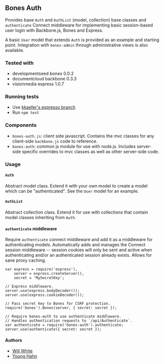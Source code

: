 Bones Auth
----------
Provides base `Auth` and `AuthList` (model, collection) base
classes and `authenticate` Connect middleware for implementing basic
session-based user login with Backbone.js, Bones and Express.

A basic `User` model that extends `Auth` is provided as an example and
starting point. Integration with `bones-admin` through administrative views
is also available.

### Tested with

- developmentseed bones 0.0.2
- documentcloud backbone 0.3.3
- visionmedia express 1.0.7

### Running tests

- Use [kkaefer's expresso branch](https://github.com/kkaefer/expresso/tree/stop_listening_servers)
- Run `npm test`

### Components

- `bones-auth.js`: client side javascript. Contains the mvc classes for any
  client-side `backbone.js` code to reference.
- `bones-auth`: common js module for use with node.js. Includes server-side
  specific overrides to mvc classes as well as other server-side code.

### Usage

#### `Auth`

Abstract model class. Extend it with your own model to create a model which can
be "authenticated". See the `User` model for an example.

#### `AuthList`

Abstract collection class. Extend it for use with collections that contain
model classes inheriting from `Auth`.

#### `authenticate` middleware

Require `authenticate` connect middleware and add it as a middleware for
authenticating models. Automatically adds and manages the Connect session
middleware -- session cookies will only be sent and active when authenticating
and/or an authenticated session already exists. Allows for sane proxy caching.

    var express = require('express'),
        server = express.createServer(),
        secret = 'MySecretKey';

    // Express middleware.
    server.use(express.bodyDecoder());
    server.use(express.cookieDecoder());

    // Pass secret key to Bones for CSRF protection.
    require('bones').Bones(server, { secret: secret });

    // Require bones-auth to use authenticate middleware.
    // Handles authentication requests to `/api/Authenticate`.
    var authenticate = require('bones-auth').authenticate;
    server.use(authenticate({ secret: secret });

#### Authors

- [Will White](http://github.com/willwhite)
- [Young Hahn](http://github.com/yhahn)

